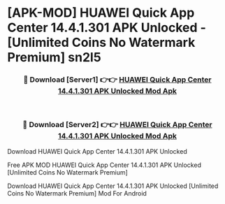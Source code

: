 # [APK-MOD] HUAWEI Quick App Center 14.4.1.301 APK Unlocked - [Unlimited Coins No Watermark Premium] sn2l5



<div align="center">
<h3>🔴 Download [Server1] 👉👉 <a href="https://momento.my/?title=HUAWEI_Quick_App_Center_14.4.1.301_APK_Unlocked">HUAWEI Quick App Center 14.4.1.301 APK Unlocked Mod Apk</a></h3><br>

<h3>🔴 Download [Server2] 👉👉 <a href="https://momento.my/?title=HUAWEI_Quick_App_Center_14.4.1.301_APK_Unlocked">HUAWEI Quick App Center 14.4.1.301 APK Unlocked Mod Apk</a></h3>
</div>



Download HUAWEI Quick App Center 14.4.1.301 APK Unlocked 

Free APK MOD HUAWEI Quick App Center 14.4.1.301 APK Unlocked [Unlimited Coins No Watermark Premium]

Download HUAWEI Quick App Center 14.4.1.301 APK Unlocked [Unlimited Coins No Watermark Premium] Mod For Android
